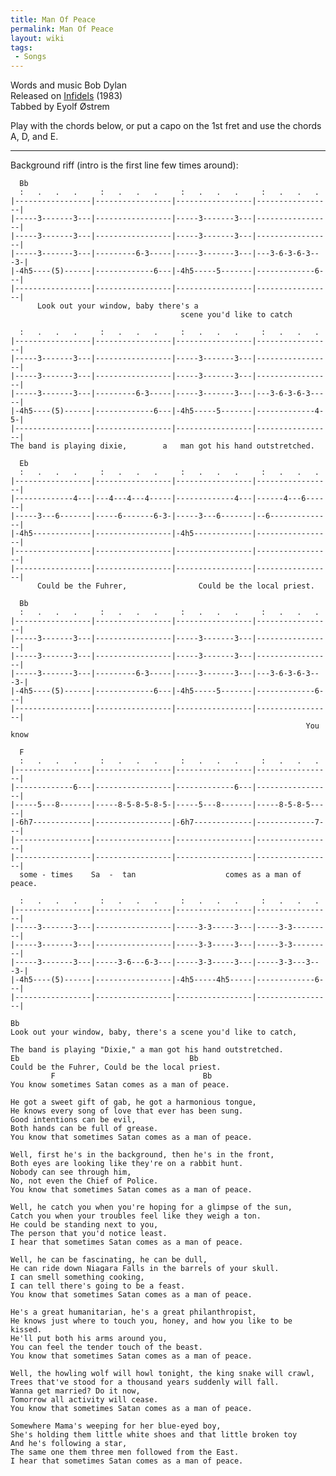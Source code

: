 ```yaml
---
title: Man Of Peace
permalink: Man Of Peace
layout: wiki
tags:
 - Songs
---
```


Words and music Bob Dylan  
Released on [Infidels](Infidels) (1983)  
Tabbed by Eyolf Østrem

Play with the chords below, or put a capo on the 1st fret and use the
chords A, D, and E.

* * * * *

Background riff (intro is the first line few times around):

      Bb
      :   .   .   .     :   .   .   .     :   .   .   .     :   .   .   .
    |-----------------|-----------------|-----------------|-----------------|
    |-----3-------3---|-----------------|-----3-------3---|-----------------|
    |-----3-------3---|-----------------|-----3-------3---|-----------------|
    |-----3-------3---|---------6-3-----|-----3-------3---|---3-6-3-6-3---3-|
    |-4h5----(5)------|-------------6---|-4h5-----5-------|-------------6---|
    |-----------------|-----------------|-----------------|-----------------|
          Look out your window, baby there's a
                                          scene you'd like to catch

      :   .   .   .     :   .   .   .     :   .   .   .     :   .   .   .
    |-----------------|-----------------|-----------------|-----------------|
    |-----3-------3---|-----------------|-----3-------3---|-----------------|
    |-----3-------3---|-----------------|-----3-------3---|-----------------|
    |-----3-------3---|---------6-3-----|-----3-------3---|---3-6-3-6-3-----|
    |-4h5----(5)------|-------------6---|-4h5-----5-------|-------------4-5-|
    |-----------------|-----------------|-----------------|-----------------|
    The band is playing dixie,        a   man got his hand outstretched.

      Eb
      :   .   .   .     :   .   .   .     :   .   .   .     :   .   .   .
    |-----------------|-----------------|-----------------|-----------------|
    |-------------4---|---4---4---4-----|-------------4---|------4---6------|
    |-----3---6-------|-----6-------6-3-|-----3---6-------|--6--------------|
    |-4h5-------------|-----------------|-4h5-------------|-----------------|
    |-----------------|-----------------|-----------------|-----------------|
    |-----------------|-----------------|-----------------|-----------------|
          Could be the Fuhrer,                Could be the local priest.

      Bb
      :   .   .   .     :   .   .   .     :   .   .   .     :   .   .   .
    |-----------------|-----------------|-----------------|-----------------|
    |-----3-------3---|-----------------|-----3-------3---|-----------------|
    |-----3-------3---|-----------------|-----3-------3---|-----------------|
    |-----3-------3---|---------6-3-----|-----3-------3---|---3-6-3-6-3---3-|
    |-4h5----(5)------|-------------6---|-4h5-----5-------|-------------6---|
    |-----------------|-----------------|-----------------|-----------------|
                                                                      You know

      F
      :   .   .   .     :   .   .   .     :   .   .   .     :   .   .   .
    |-----------------|-----------------|-----------------|-----------------|
    |-------------6---|-----------------|-------------6---|-----------------|
    |-----5---8-------|-----8-5-8-5-8-5-|-----5---8-------|-----8-5-8-5-----|
    |-6h7-------------|-----------------|-6h7-------------|-------------7---|
    |-----------------|-----------------|-----------------|-----------------|
    |-----------------|-----------------|-----------------|-----------------|
      some - times    Sa  -  tan                    comes as a man of peace.

      :   .   .   .     :   .   .   .     :   .   .   .     :   .   .   .
    |-----------------|-----------------|-----------------|-----------------|
    |-----3-------3---|-----------------|-----3-3-----3---|-----3-3---------|
    |-----3-------3---|-----------------|-----3-3-----3---|-----3-3---------|
    |-----3-------3---|-----3-6---6-3---|-----3-3-----3---|-----3-3---3---3-|
    |-4h5----(5)------|-----------------|-4h5-----4h5-----|-------------6---|
    |-----------------|-----------------|-----------------|-----------------|

    Bb
    Look out your window, baby, there's a scene you'd like to catch,

    The band is playing "Dixie," a man got his hand outstretched.
    Eb                                      Bb
    Could be the Fuhrer, Could be the local priest.
             F                                 Bb
    You know sometimes Satan comes as a man of peace.

    He got a sweet gift of gab, he got a harmonious tongue,
    He knows every song of love that ever has been sung.
    Good intentions can be evil,
    Both hands can be full of grease.
    You know that sometimes Satan comes as a man of peace.

    Well, first he's in the background, then he's in the front,
    Both eyes are looking like they're on a rabbit hunt.
    Nobody can see through him,
    No, not even the Chief of Police.
    You know that sometimes Satan comes as a man of peace.

    Well, he catch you when you're hoping for a glimpse of the sun,
    Catch you when your troubles feel like they weigh a ton.
    He could be standing next to you,
    The person that you'd notice least.
    I hear that sometimes Satan comes as a man of peace.

    Well, he can be fascinating, he can be dull,
    He can ride down Niagara Falls in the barrels of your skull.
    I can smell something cooking,
    I can tell there's going to be a feast.
    You know that sometimes Satan comes as a man of peace.

    He's a great humanitarian, he's a great philanthropist,
    He knows just where to touch you, honey, and how you like to be kissed.
    He'll put both his arms around you,
    You can feel the tender touch of the beast.
    You know that sometimes Satan comes as a man of peace.

    Well, the howling wolf will howl tonight, the king snake will crawl,
    Trees that've stood for a thousand years suddenly will fall.
    Wanna get married? Do it now,
    Tomorrow all activity will cease.
    You know that sometimes Satan comes as a man of peace.

    Somewhere Mama's weeping for her blue-eyed boy,
    She's holding them little white shoes and that little broken toy
    And he's following a star,
    The same one them three men followed from the East.
    I hear that sometimes Satan comes as a man of peace.
